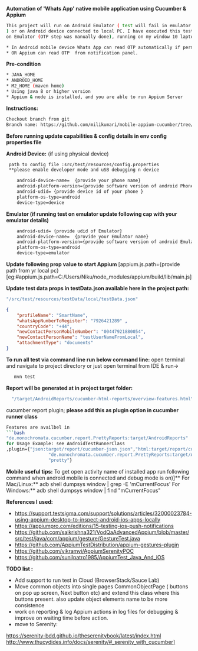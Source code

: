 **Automation of 'Whats App' native mobile application using Cucumber & Appium**
```bash
This project will run on Android Emulator ( test will fail in emulator as support to access OTP via Api using twilio or other service is not yet implemented
) or on Android device connected to local PC. I have executed this test
on Emulator (OTP step was manually done), running on my window 10 laptop. 

* In Android mobile device Whats App can read OTP automatically if permission is granted to whats app**
* OR Appium can read OTP  from notification panel.
```
**Pre-condition**
```bash
* JAVA_HOME
* ANDROID_HOME 
* M2_HOME (maven home) 
* Using java 8 or higher version
* Appium & node is installed, and you are able to run Appium Server
 ```
**Instructions:**
```bash
Checkout branch from git
Branch name: https://github.com/milikumari/mobile-appium-cucumber/tree/Feature-WhatsAppRegistration]
```
**Before running update capabilities & config details in env config properties file**  

**Android Device:** (if using physical device)
```bash
 path to config file :src/test/resources/config.properties
 **please enable developer mode and uSB debugging n device

    android-device-name=  {provide your phone name}
    android-platform-version={provide software version of android Phone}
    android-udid= {provide device id of your phone }   
    platform-os-type=android
    device-type=device
```
**Emulator (if running test on emulator update following  cap with your emulator details)**
```bash
    android-udid= {provide udid of Emulator}
    android-device-name=  {provide your Emulator name}
    android-platform-version={provide software version of android Emulator}
    platform-os-type=android
    device-type=emulator
```
**Update following prop value to start Appium**
[appium.js.path={provide path from yr local pc}
[eg:#appium.js.path=C:/Users/Niku/node_modules/appium/build/lib/main.js]


**Update test data props in testData.json available here in the project path:**
```bash
"/src/test/resources/testData/local/testData.json" 
```
```JSON
{
    "profileName": "SmartName",
    "whatsAppNumberToRegister": "7926421289" ,
    "countryCode": "+44",   
    "newContactPersonMobileNumber": "00447921880054",
    "newContactPersonName": "testUserNameFromLocal",
    "attachmentType": "documents"
}  
```
**To run all test  via command line run below command line:**
open terminal and navigate to project directory or just open terminal from IDE  & run->

```bash
   mvn test
```

**Report will be generated at in project target folder:** 

```bash
  "/target/AndroidReports/cucumber-html-reports/overview-features.html"
```
cucumber report plugin;
**please add this as plugin option in cucumber runner class**


```bash
Features are availbel in 
```bash
"de.monochromata.cucumber.report.PrettyReports:target/AndroidReports"
for Usage Example: see AndroidTestRunnerClass
,plugin={"json:target/report/cucumber-json.json","html:target/report/cucumber-html.html",
                "de.monochromata.cucumber.report.PrettyReports:target/AndroidReports",
                "pretty"}
```
**Mobile useful tips:**
To get open activity name of installed app run following command when android mobile is connected and debug mode is on)]**
For Mac/Linux:** adb shell dumpsys window | grep -E 'mCurrentFocus'
For Windows:** adb shell dumpsys window | find "mCurrentFocus"

**References I used:**

* https://support.testsigma.com/support/solutions/articles/32000023784-using-appium-desktop-to-inspect-android-ios-apps-locally
* https://appiumpro.com/editions/15-testing-ios-push-notifications
* https://github.com/saikrishna321/VodQaAdvancedAppium/blob/master/src/test/java/com/appium/gesture/GestureTest.java
* https://github.com/AppiumTestDistribution/appium-gestures-plugin
* https://github.com/vikramvi/AppiumSerenityPOC
* https://github.com/sunilpatro1985/AppiumTest_Java_And_iOS 

**TODO list :**
* Add support to run test in Cloud (BrowserStack/Sauce Lab)
* Move common objects into single pages CommonObjectPage (  buttons on pop up screen, Next button etc) 
and extend this class where this buttons present. also update object elements name to be more consistence 
* work on reporting & log Appium actions in log files for debugging & improve on waiting time before action.
* move to Serenity: 

https://serenity-bdd.github.io/theserenitybook/latest/index.html
http://www.thucydides.info/docs/serenity/#_serenity_with_cucumber]
